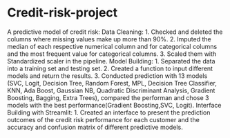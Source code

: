 # Credit-risk-project
A predictive model of credit risk: Data Cleaning:  1. Checked and deleted the columns where missing values make up more than 90%.  2. Imputed the median of each respective numerical column and for categorical columns and the most frequent value for categorical columns.  3. Scaled them with Standardized scaler in the pipeline.  Model Building:  1. Separated the data into a training set and testing set.  2. Created a function to input different models and return the results.  3. Conducted prediction with 13 models (SVC, Logit, Decision Tree, Random Forest, MPL,  Decision Tree Classifier, KNN, Ada Boost, Gaussian NB, Quadratic Discriminant Analysis, Gradient Boosting, Bagging, Extra Trees), compared the performan and chose 3 models with the best performance(Gradient Boosting,SVC, Logit). Interface Building with Streamlit:  1. Created an interface to present the prediction outcomes of the credit risk performance for each customer and the accuracy and confusion matrix of different predictive models.
